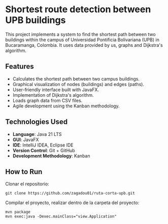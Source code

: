 # Shortest route detection between UPB buildings

This project implements a system to find the shortest path between two 
buildings within the campus of Universidad Pontificia Bolivariana (UPB) in 
Bucaramanga, Colombia. It uses data provided by us, graphs and Dijkstra's 
algorithm.

## Features

- Calculates the shortest path between two campus buildings.
- Graphical visualization of nodes (buildings) and edges (paths).
- User-friendly interface built with JavaFX.
- Implementation of Dijkstra's algorithm.
- Loads graph data from CSV files.
- Agile development using the Kanban methodology.

## Technologies Used

- **Language**: Java 21 LTS
- **GUI**: JavaFX
- **IDE**: IntelliJ IDEA, Eclipse IDE
- **Version Control**: Git + GitHub
- **Development Methodology**: Kanban

## How to Run

Clonar el repositorio:
```
git clone https://github.com/zagadou01/ruta-corta-upb.git
```    

Compilar el proyecto, realizar dentro de la carpeta del proyecto:
```
mvn package
mvn exec:java -Dexec.mainClass="view.Application"
```